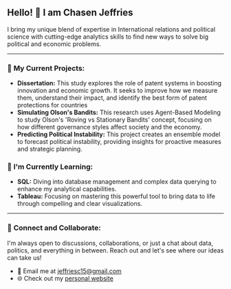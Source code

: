 ## Hello! 👋 I am Chasen Jeffries

I bring my unique blend of expertise in International relations and political science with cutting-edge analytics skills to find new ways to solve big political and economic problems.

---

### 🚀 **My Current Projects:**
- **Dissertation:** This study explores the role of patent systems in boosting innovation and economic growth. It seeks to improve how we measure them, understand their impact, and identify the best form of patent protections for countries
- **Simulating Olson's Bandits:** This research uses Agent-Based Modeling to study Olson's 'Roving vs Stationary Bandits' concept, focusing on how different governance styles affect society and the economy.
- **Predicting Political Instability:** This project creates an ensemble model to forecast political instability, providing insights for proactive measures and strategic planning.

### 🌱 **I'm Currently Learning:**
- **SQL:** Diving into database management and complex data querying to enhance my analytical capabilities.
- **Tableau:** Focusing on mastering this powerful tool to bring data to life through compelling and clear visualizations.

---

### 🤝 **Connect and Collaborate:**  
I'm always open to discussions, collaborations, or just a chat about data, politics, and everything in between. Reach out and let's see where our ideas can take us!

- 📧 Email me at jeffriesc15@gmail.com
- 🌐 Check out my [personal website](https://chasen-jeffries.github.io/)




<!--

![Chasen's GitHub stats](https://github-readme-stats.vercel.app/api?username=chasen-jeffries&show_icons=true)
![Chasen's trophy](https://github-profile-trophy.vercel.app/?username=chasen-jeffries)
![Chasen's Top Langs](https://github-readme-stats.vercel.app/api/top-langs/?username=chasen-jeffries&layout=compact&count_private=true)
**Chasen-Jeffries/Chasen-Jeffries** is a ✨ _special_ ✨ repository because its `README.md` (this file) appears on your GitHub profile.

Here are some ideas to get you started:
- I am Chasen Jeffries, a data scientist and political economy expert pursuing a PhD in international Relations and Political Science, with a focus on International Political Economy and Computational Analytics. You can check out my [personal website](https://chasen-jeffries.github.io/) to learn more about me.
- 🔭 I’m currently working on a diverse array of projects using qualitative and quantitative methods. These include a dissertation examining the impact of patent systems on innovation and economic growth, a simulation of Olson's 'Roaming vs Stationary Bandits' concept, and a predictive model for Irregular Government Change.
- 🌱 I’m currently learning SQL and Tableau to enhance my data visualization and database management skills, aiming to integrate these tools into my research and analysis work. This will give me additional skills to access new datasets and enable me to articulate complex information effectively.
- 👯 I’m looking to collaborate on ...
- 🤔 I’m looking for help with ...
- 💬 Ask me about ...
- 📫 How to reach me: Email me at jeffriesc15@gmail.com
- ⚡ Fun fact: ...
-->
